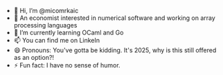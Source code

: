 - 👋 Hi, I’m @micomrkaic
- 👀 An economist interested in numerical software and working on array processing languages
- 🌱 I’m currently learning OCaml and Go
- 📫 You can find me on LinkeIn
- 😄 Pronouns: You've gotta be kidding. It's 2025, why is this still offered as an option?!
- ⚡ Fun fact: I have no sense of humor. 

<!---
micomrkaic/micomrkaic is a ✨ special ✨ repository because its `README.md` (this file) appears on your GitHub profile.
You can click the Preview link to take a look at your changes.
--->
